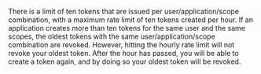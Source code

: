 There is a limit of ten tokens that are issued per user/application/scope combination, with a maximum rate limit of ten tokens created per hour. If an application creates more than ten tokens for the same user and the same scopes, the oldest tokens with the same user/application/scope combination are revoked. However, hitting the hourly rate limit will not revoke your oldest token. After the hour has passed, you will be able to create a token again, and by doing so your oldest token will be revoked.
